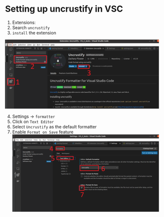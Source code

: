 # Setting up uncrustify in VSC

1. Extensions:
2. Search `uncrustify`
3. `install` the extension

![step 1-3](https://github.com/serdarkose/tutorials/blob/master/C/uncuristify_setup/pics/1-3.png)

4. Settings -> `formatter`
5. Click on `Text Editor`
6. Select `Uncrustify` as the default formatter
7. Enable `Format on Save` feature
![step 1-3](https://github.com/serdarkose/tutorials/blob/master/C/uncuristify_setup/pics/4-7.png)
